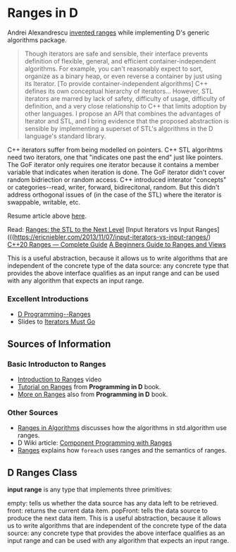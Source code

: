 # Ranges in D

Andrei Alexandrescu [invented ranges](https://www.informit.com/articles/printerfriendly/1407357) while implementing D's generic algorithms package.

> Though iterators are safe and sensible, their interface prevents definition of flexible, general, and efficient container-independent algorithms. For example, you can't reasonably expect to sort, organize as a binary heap, or even reverse a container
> by just using its Iterator. [To provide container-independent algorithms] C++ defines its own conceptual hierarchy of iterators...  However, STL iterators are marred by lack of safety, difficulty of usage, difficulty of definition, and a very close relationship to C++
> that limits adoption by other languages. I propose an API that combines the advantages of Iterator and STL, and I bring evidence that the proposed abstraction is sensible by implementing a superset of STL's algorithms in the D language's standard library.

C++ iterators suffer from being modelled on pointers. C++ STL algorihtms need two iterators, one that "indicates one past the end" just like pointers. The GoF iterator only requires one iterator because it contains a member variable that indicates when iteration is done.
The GoF iterator didn't cover random bidriection or random access. C++ introduced interator "concepts" or  categories--read, writer, forward, bidirecitonal, random. But this didn't address orthogonal issues of (in the case of the STL) where the iterator is swappable, writable, etc.

Resume article above [here](https://www.informit.com/articles/article.aspx?p=1407357&seqNum=7).

Read:
[Ranges: the STL to the Next Level](https://www.fluentcpp.com/2017/01/12/ranges-stl-to-the-next-level/)
[Input Iterators vs Input Ranges](((https://ericniebler.com/2013/11/07/input-iterators-vs-input-ranges/)
[C++20 Ranges — Complete Guide](https://itnext.io/c-20-ranges-complete-guide-4d26e3511db0)
[A Beginners Guide to Ranges and Views](https://hannes.hauswedell.net/post/2019/11/30/range_intro/)

This is a useful abstraction, because it allows us to write algorithms that are independent of the concrete type of the data source: any concrete type that provides the above interface qualifies as an input range and can be used with any algorithm that expects an input range.

### Excellent Introductions

* [D Programming--Ranges](https://adglob.in/blog/d-programming-ranges/)
* Slides to [Iterators Must Go](https://www.accu.org/conf-docs/PDFs_2009/AndreiAlexandrescu_iterators-must-go.pdf)


## Sources of Information

### Basic Introducton to Ranges

* [Introduction to Ranges](https://youtu.be/A8Btr8TPJ8c) video
* [Tutorial on Ranges](http://ddili.org/ders/d.en/ranges.html) from **Programming in D** book.
* [More on Ranges](http://ddili.org/ders/d.en/ranges_more.html) also from **Programming in D** book.

### Other Sources

* [Ranges in Algorithms](https://tour.dlang.org/tour/en/gems/range-algorithms) discusses how the algorithms in std.algorithm use ranges.
* D Wiki article: [Component Programming  with Ranges](https://wiki.dlang.org/Component_programming_with_ranges)
* [Ranges](https://tour.dlang.org/tour/en/basics/ranges) explains how `foreach` uses ranges and the semantics of ranges.

## D Ranges Class

**input range** is any type that implements three primitives:

empty: tells us whether the data source has any data left to be retrieved.
front: returns the current data item.
popFront: tells the data source to produce the next data item.
This is a useful abstraction, because it allows us to write algorithms that are independent of the concrete type of the data source: any concrete type that provides the above interface qualifies as an input range and can be used with any algorithm that expects an input range.
